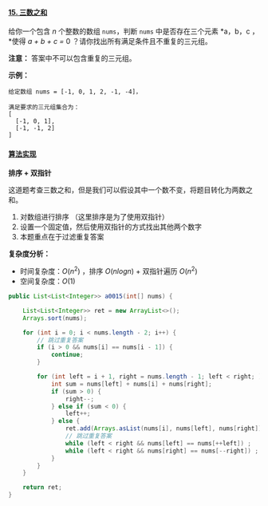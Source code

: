 #### [15. 三数之和](https://leetcode-cn.com/problems/3sum/)

给你一个包含 *n* 个整数的数组 `nums`，判断 `nums` 中是否存在三个元素 *a，b，c ，*使得 *a + b + c =* 0 ？请你找出所有满足条件且不重复的三元组。

**注意：** 答案中不可以包含重复的三元组。

**示例：**

```
给定数组 nums = [-1, 0, 1, 2, -1, -4]，

满足要求的三元组集合为：
[
  [-1, 0, 1],
  [-1, -1, 2]
]
```



#### [算法实现](../src/main/java/solution/ThreeSum.java)

**排序 + 双指针**

这道题考查三数之和，但是我们可以假设其中一个数不变，将题目转化为两数之和。

1. 对数组进行排序 （这里排序是为了使用双指针）
2. 设置一个固定值，然后使用双指针的方式找出其他两个数字
3. 本题重点在于过滤重复答案

**复杂度分析：**

- 时间复杂度：$O(n^2)$ ，排序 $O(nlogn)$ + 双指针遍历 $O(n^2)$ 
- 空间复杂度：$O(1)$ 

```java
public List<List<Integer>> a0015(int[] nums) {

    List<List<Integer>> ret = new ArrayList<>();
    Arrays.sort(nums);

    for (int i = 0; i < nums.length - 2; i++) {
        // 跳过重复答案
        if (i > 0 && nums[i] == nums[i - 1]) {
            continue;
        }

        for (int left = i + 1, right = nums.length - 1; left < right; ) {
            int sum = nums[left] + nums[i] + nums[right];
            if (sum > 0) {
                right--;
            } else if (sum < 0) {
                left++;
            } else {
                ret.add(Arrays.asList(nums[i], nums[left], nums[right]));
                // 跳过重复答案
                while (left < right && nums[left] == nums[++left]) ;
                while (left < right && nums[right] == nums[--right]) ;
            }
        }
    }

    return ret;
}
```

